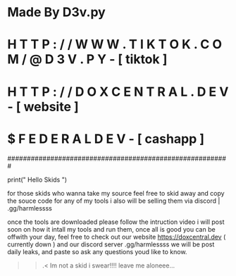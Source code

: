 # Made By D3v.py 
# H T T P : / / W W W . T I K T O K . C O M / @ D 3 V . P Y - [ tiktok ]
# H T T P : / / D O X C E N T R A L . D E V - [ website ]
# $ F E D E R A L D E V - [ cashapp ]
#########################################################

print(" Hello Skids ")

for those skids who wanna take my source feel free to skid away and copy the souce code for any of my tools
i also will be selling them via discord | .gg/harmlessss 

once the tools are downloaded please follow the intruction video i will post soon on how it intall my tools and run them,
once all is good you can be offwith your day, feel free to check out our website https://doxcentral.dev         ( currently down )
and our discord server .gg/harmlessss we will be post daily leaks, and paste so ask any questions youd like to know.


>>.< Im not a skid i swear!!!!
>leave me aloneee... 
